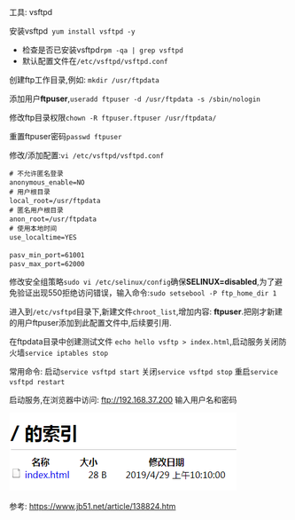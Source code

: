 
工具: vsftpd

安装vsftpd` yum install vsftpd -y`
- 检查是否已安装vsftpd`rpm -qa | grep vsftpd`
- 默认配置文件在`/etc/vsftpd/vsftpd.conf`

创建ftp工作目录,例如: `mkdir /usr/ftpdata`

添加用户**ftpuser**,`useradd ftpuser -d /usr/ftpdata -s /sbin/nologin`

修改ftp目录权限`chown -R ftpuser.ftpuser /usr/ftpdata/`

重置ftpuser密码`passwd ftpuser`

修改/添加配置:`vi /etc/vsftpd/vsftpd.conf`
```
# 不允许匿名登录
anonymous_enable=NO
# 用户根目录
local_root=/usr/ftpdata
# 匿名用户根目录
anon_root=/usr/ftpdata
# 使用本地时间
use_localtime=YES

pasv_min_port=61001
pasv_max_port=62000
```

修改安全组策略`sudo vi /etc/selinux/config`确保**SELINUX=disabled**,为了避免验证出现550拒绝访问错误，输入命令:`sudo setsebool -P ftp_home_dir 1`

进入到`/etc/vsftpd`目录下,新建文件`chroot_list`,增加内容: **ftpuser**.把刚才新建的用户ftpuser添加到此配置文件中,后续要引用.

在ftpdata目录中创建测试文件 `echo hello vsftp > index.html`,启动服务关闭防火墙`service iptables stop`

常用命令:
启动`service vsftpd start`
关闭`service vsftpd stop`
重启`service vsftpd restart`

启动服务,在浏览器中访问: ftp://192.168.37.200 输入用户名和密码

![](./images/1556503400077.png)

参考: https://www.jb51.net/article/138824.htm